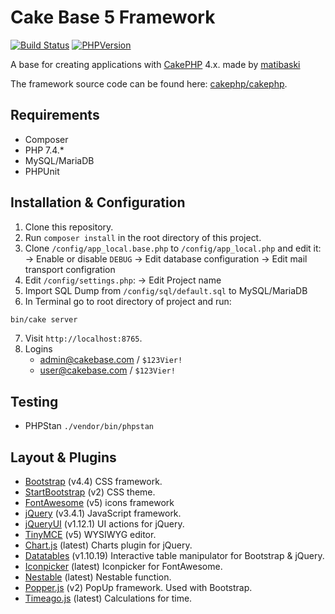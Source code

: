 # Cake Base 5 Framework

[![Build Status](https://img.shields.io/badge/build-passing-brightgreen)](https://travis-ci.org/matibaski/cake-base-5)
[![PHPVersion](https://img.shields.io/badge/PHP%20Version-7.4.x-brightgreen)](https://github.com/phpstan/phpstan)

A base for creating applications with [CakePHP](https://cakephp.org) 4.x. made by [matibaski](https://matibaski.ch)

The framework source code can be found here: [cakephp/cakephp](https://github.com/cakephp/cakephp).

## Requirements
- Composer
- PHP 7.4.*
- MySQL/MariaDB
- PHPUnit

## Installation & Configuration

1. Clone this repository.
2. Run `composer install` in the root directory of this project.
3. Clone `/config/app_local.base.php` to `/config/app_local.php` and edit it:
   -> Enable or disable `DEBUG`
   -> Edit database configuration
   -> Edit mail transport configration
4. Edit `/config/settings.php`:
   -> Edit Project name
5. Import SQL Dump from `/config/sql/default.sql` to MySQL/MariaDB
6. In Terminal go to root directory of project and run:
```bash
bin/cake server
```
7. Visit `http://localhost:8765`.
8. Logins
   - admin@cakebase.com / `$123Vier!`
   - user@cakebase.com  / `$123Vier!`

## Testing

- PHPStan
  `./vendor/bin/phpstan`

## Layout & Plugins

- [Bootstrap](https://getbootstrap.com/docs/4.4/) (v4.4) CSS framework.
- [StartBootstrap](https://startbootstrap.com/themes/sb-admin-2/) (v2) CSS theme.
- [FontAwesome](https://fontawesome.com/how-to-use/on-the-web/referencing-icons/basic-use) (v5) icons framework
- [jQuery](https://api.jquery.com/) (v3.4.1) JavaScript framework.
- [jQueryUI](https://api.jqueryui.com/) (v1.12.1) UI actions for jQuery.
- [TinyMCE](https://www.tiny.cloud/docs/) (v5) WYSIWYG editor.
- [Chart.js](https://www.chartjs.org/docs/latest/) (latest) Charts plugin for jQuery.
- [Datatables](https://datatables.net/manual/index) (v1.10.19) Interactive table manipulator for Bootstrap & jQuery.
- [Iconpicker](https://github.com/itsjavi/fontawesome-iconpicker) (latest) Iconpicker for FontAwesome.
- [Nestable](https://github.com/dbushell/Nestable) (latest) Nestable function.
- [Popper.js](https://popper.js.org/docs/v2/) (v2) PopUp framework. Used with Bootstrap.
- [Timeago.js](http://timeago.yarp.com/) (latest) Calculations for time.
